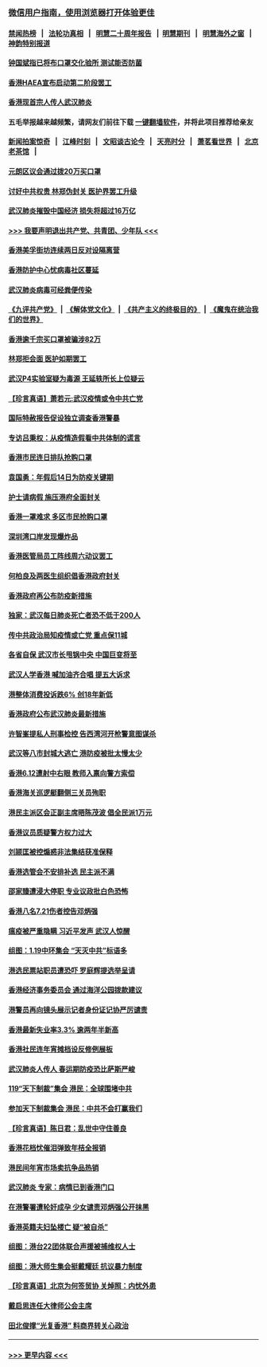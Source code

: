 ### [微信用户指南，使用浏览器打开体验更佳](https://github.com/gfw-breaker/banned-news1/blob/master/indexes/wechat-guide.md?t=0)
#### [禁闻热榜](热点新闻.md?t=0)  &nbsp;&nbsp;|&nbsp;&nbsp; [法轮功真相](https://github.com/gfw-breaker/truth/blob/master/README.md?t=0) &nbsp;&nbsp;|&nbsp;&nbsp; [明慧二十周年报告](https://github.com/gfw-breaker/mh-reports/blob/master/README.md?t=0) &nbsp;&nbsp;|&nbsp;&nbsp;[明慧期刊](https://github.com/gfw-breaker/mh-qikan) &nbsp;&nbsp;|&nbsp;&nbsp; [明慧海外之窗](https://github.com/gfw-breaker/mh-news/blob/master/README.md?t=0) &nbsp;&nbsp;|&nbsp;&nbsp; [神韵特别报道](https://github.com/gfw-breaker/mh-news/blob/master/shenyun.md?t=0)
#### [钟国斌指已将布口罩交化验所 测试能否防菌](../pages/nsc415/n11842783.md?t=02041733) 
#### [香港HAEA宣布启动第二阶段罢工](../pages/nsc415/n11842723.md?t=02041733) 
#### [香港现首宗人传人武汉肺炎](../pages/nsc415/n11842766.md?t=02041733) 
#### 五毛举报越来越频繁，请网友们前往下载 [一键翻墙软件](https://github.com/gfw-breaker/ssr-accounts)，并将此项目推荐给亲友
#### [新闻拍案惊奇](https://github.com/gfw-breaker/banned-news1/blob/master/pages/link4.md) &nbsp;&nbsp;|&nbsp;&nbsp; [江峰时刻](https://github.com/gfw-breaker/banned-news1/blob/master/pages/link4.md) &nbsp;&nbsp;|&nbsp;&nbsp; [文昭谈古论今](https://github.com/gfw-breaker/banned-news1/blob/master/pages/link4.md) &nbsp;&nbsp;|&nbsp;&nbsp; [天亮时分](https://github.com/gfw-breaker/banned-news1/blob/master/pages/link4.md) &nbsp;&nbsp;|&nbsp;&nbsp; [萧茗看世界](https://github.com/gfw-breaker/banned-news1/blob/master/pages/link4.md) &nbsp;&nbsp;|&nbsp;&nbsp; [北京老茶馆](https://github.com/gfw-breaker/banned-news1/blob/master/pages/link4.md) &nbsp;&nbsp;|&nbsp;&nbsp; 
#### [元朗区议会通过拨20万买口罩](../pages/nsc415/n11842754.md?t=02041733) 
#### [讨好中共权贵 林郑伪封关 医护界罢工升级](../pages/nsc415/n11842359.md?t=02041733) 
#### [武汉肺炎摧毁中国经济 损失将超过16万亿](../pages/nsc415/n11839723.md?t=02041733) 
#### [>>> 我要声明退出共产党、共青团、少年队 <<<](https://github.com/begood0513/goodnews/blob/master/quit/letter.md) 
#### [香港美孚街坊连续两日反对设隔离营](../pages/nsc415/n11839962.md?t=02041733) 
#### [香港防护中心忧病毒社区蔓延](../pages/nsc415/n11839933.md?t=02041733) 
#### [武汉肺炎病毒可经粪便传染](../pages/nsc415/n11839939.md?t=02041733) 
#### [《九评共产党》](https://github.com/begood0513/9ping.md/blob/master/README.md) &nbsp;|&nbsp; [《解体党文化》](../../../../jtdwh.md/blob/master/README.md)  &nbsp;|&nbsp; [《共产主义的终极目的》](../../../../gczydzjmd.md/blob/master/README.md) &nbsp;|&nbsp; [《魔鬼在统治我们的世界》](../../../../mgztzwmdsj.md/blob/master/README.md) 
#### [香港逾千宗买口罩被骗涉82万](../pages/nsc415/n11839914.md?t=02041733) 
#### [林郑拒会面 医护如期罢工](../pages/nsc415/n11839892.md?t=02041733) 
#### [武汉P4实验室疑为毒源 王延轶所长上位疑云](../pages/nsc415/n11835543.md?t=02041733) 
#### [【珍言真语】萧若元:武汉疫情或令中共亡党](../pages/nsc415/n11829394.md?t=02041733) 
#### [国际特赦报告促设独立调查香港警暴](../pages/nsc415/n11833845.md?t=02041733) 
#### [专访吕秉权：从疫情造假看中共体制的谎言](../pages/nsc415/n11833813.md?t=02041733) 
#### [香港市民连日排队抢购口罩](../pages/nsc415/n11833794.md?t=02041733) 
#### [袁国勇：年假后14日为防疫关键期](../pages/nsc415/n11831088.md?t=02041733) 
#### [护士请病假 施压港府全面封关](../pages/nsc415/n11831030.md?t=02041733) 
#### [香港一罩难求 多区市民抢购口罩](../pages/nsc415/n11831002.md?t=02041733) 
#### [深圳湾口岸发现爆炸品](../pages/nsc415/n11828802.md?t=02041733) 
#### [香港医管局员工阵线周六动议罢工](../pages/nsc415/n11828762.md?t=02041733) 
#### [何柏良及两医生组织倡香港政府封关](../pages/nsc415/n11828749.md?t=02041733) 
#### [香港政府再公布防疫新措施](../pages/nsc415/n11828716.md?t=02041733) 
#### [独家：武汉每日肺炎死亡者恐不低于200人](../pages/nsc415/n11828240.md?t=02041733) 
#### [传中共政治局知疫情或亡党 重点保11城](../pages/nsc415/n11828145.md?t=02041733) 
#### [各省自保 武汉市长甩锅中央 中国巨变将至](../pages/nsc415/n11828021.md?t=02041733) 
#### [武汉人学香港 喊加油齐合唱 提五大诉求](../pages/nsc415/n11827046.md?t=02041733) 
#### [港整体消费投诉跌6% 创18年新低](../pages/nsc415/n11817280.md?t=02041733) 
#### [香港政府公布武汉肺炎最新措施](../pages/nsc415/n11817152.md?t=02041733) 
#### [许智峯提私人刑事检控 告西湾河开枪警意图谋杀](../pages/nsc415/n11817132.md?t=02041733) 
#### [武汉等八市封城大逃亡 港防疫被批太慢太少](../pages/nsc415/n11817058.md?t=02041733) 
#### [香港6.12遭射中右眼 教师入禀向警方索偿](../pages/nsc415/n11814678.md?t=02041733) 
#### [香港海关巡逻艇翻侧三关员殉职](../pages/nsc415/n11814604.md?t=02041733) 
#### [港民主派区会正副主席晤陈茂波 倡全民派1万元](../pages/nsc415/n11814582.md?t=02041733) 
#### [香港议员质疑警方权力过大](../pages/nsc415/n11814560.md?t=02041733) 
#### [刘颕匡被控煽惑非法集结获准保释](../pages/nsc415/n11811727.md?t=02041733) 
#### [香港选管会不安排补选 民主派不满](../pages/nsc415/n11811691.md?t=02041733) 
#### [邵家臻遭浸大停职 专业议政批白色恐怖](../pages/nsc415/n11811670.md?t=02041733) 
#### [香港八名7.21伤者控告邓炳强](../pages/nsc415/n11811623.md?t=02041733) 
#### [瘟疫被严重隐瞒 习近平发声 武汉人惊醒](../pages/nsc415/n11811186.md?t=02041733) 
#### [组图：1.19中环集会 “天灭中共”标语多](../pages/nsc415/n11809514.md?t=02041733) 
#### [港选民票站职员遭恐吓 罗庭辉提选举呈请](../pages/nsc415/n11808914.md?t=02041733) 
#### [香港经济事务委员会 通过海洋公园拨款建议](../pages/nsc415/n11808906.md?t=02041733) 
#### [港警员再向镜头展示记者身份证记协严厉谴责](../pages/nsc415/n11808888.md?t=02041733) 
#### [香港最新失业率3.3% 逾两年半新高](../pages/nsc415/n11808887.md?t=02041733) 
#### [香港社民连年宵摊档设反修例展板](../pages/nsc415/n11808857.md?t=02041733) 
#### [武汉肺炎人传人 春运期防疫恐比萨斯严峻](../pages/nsc415/n11808739.md?t=02041733) 
#### [119“天下制裁”集会 港民：全球围堵中共](../pages/nsc415/n11806318.md?t=02041733) 
#### [参加天下制裁集会 港民：中共不会打赢我们](../pages/nsc415/n11806596.md?t=02041733) 
#### [【珍言真语】陈日君：乱世中守住善良](../pages/nsc415/n11806247.md?t=02041733) 
#### [香港花档忧催泪弹致年桔全报销](../pages/nsc415/n11806130.md?t=02041733) 
#### [港民间年宵市场卖抗争品热销](../pages/nsc415/n11806073.md?t=02041733) 
#### [武汉肺炎 专家：病情已到香港门口](../pages/nsc415/n11806020.md?t=02041733) 
#### [在港警署遭轮奸成孕 少女谴责邓炳强公开抹黑](../pages/nsc415/n11805981.md?t=02041733) 
#### [香港英籍夫妇坠楼亡 疑“被自杀”](../pages/nsc415/n11805937.md?t=02041733) 
#### [组图：港台22团体联合声援被捕维权人士](../pages/nsc415/n11801834.md?t=02041733) 
#### [组图：港大师生集会挺戴耀廷 抗议暴力制度](../pages/nsc415/n11799298.md?t=02041733) 
#### [【珍言真语】北京为何签贸协 关焯照：内忧外患](../pages/nsc415/n11799790.md?t=02041733) 
#### [戴启思连任大律师公会主席](../pages/nsc415/n11799306.md?t=02041733) 
#### [田北俊撑“光复香港” 料商界转关心政治](../pages/nsc415/n11799287.md?t=02041733) 

----
#### [ >>> 更早内容 <<< ](../indexes/nsc415-earlier.md)
